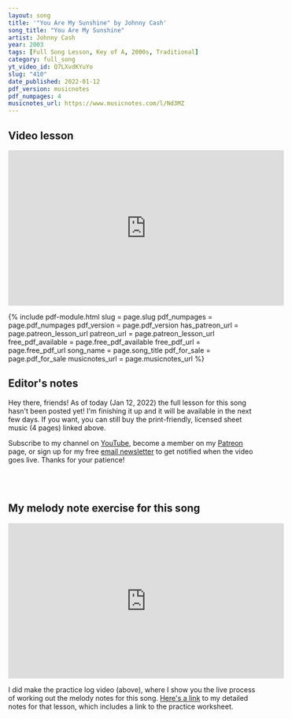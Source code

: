 ```yaml
---
layout: song
title: '"You Are My Sunshine" by Johnny Cash'
song_title: "You Are My Sunshine"
artist: Johnny Cash
year: 2003
tags: [Full Song Lesson, Key of A, 2000s, Traditional]
category: full_song
yt_video_id: Q7LXvdKYuYo
slug: "410"
date_published: 2022-01-12
pdf_version: musicnotes
pdf_numpages: 4
musicnotes_url: https://www.musicnotes.com/l/Nd3MZ
---
```


## Video lesson

<iframe width="560" height="315" src="https://www.youtube.com/embed/{{page.yt_video_id}}" frameborder="0" allow="accelerometer; autoplay; encrypted-media; gyroscope; picture-in-picture" allowfullscreen></iframe>

{% include pdf-module.html slug = page.slug pdf_numpages = page.pdf_numpages pdf_version = page.pdf_version has_patreon_url = page.patreon_lesson_url patreon_url = page.patreon_lesson_url free_pdf_available = page.free_pdf_available free_pdf_url = page.free_pdf_url song_name = page.song_title pdf_for_sale = page.pdf_for_sale musicnotes_url = page.musicnotes_url %}

## Editor's notes

Hey there, friends! As of today (Jan 12, 2022) the full lesson for this song hasn't been posted yet! I'm finishing it up and it will be available in the next few days. If you want, you can still buy the print-friendly, licensed sheet music (4 pages) linked above.

Subscribe to my channel on [YouTube](http://youtube.com/playsongnotes), become a member on my [Patreon](http://patreon.com/songnotes) page, or sign up for my free [email newsletter](http://playsongnotes.com/newsletter/) to get notified when the video goes live. Thanks for your patience!

<br /><br />
## My melody note exercise for this song

<iframe width="560" height="315" src="https://www.youtube.com/embed/PBCESmYYYyY" frameborder="0" allow="accelerometer; autoplay; encrypted-media; gyroscope; picture-in-picture" allowfullscreen></iframe>

I did make the practice log video (above), where I show you the live process of working out the melody notes for this song. [Here's a link](http://playsongnotes.com/lessons/411/) to my detailed notes for that lesson, which includes a link to the practice worksheet.
